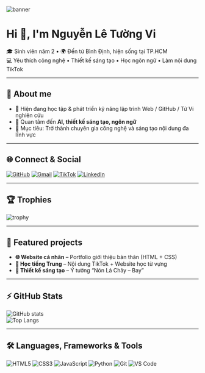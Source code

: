 <!-- Banner -->
![banner](https://i.ibb.co/Z2Vn5tQ/banner-sample.png)

# Hi 👋, I'm **Nguyễn Lê Tường Vi**

🎓 Sinh viên năm 2 • 🌍 Đến từ Bình Định, hiện sống tại TP.HCM  
💻 Yêu thích công nghệ • Thiết kế sáng tạo • Học ngôn ngữ • Làm nội dung TikTok  

---

## 🚀 About me
- 🔭 Hiện đang học tập & phát triển kỹ năng lập trình Web / GitHub / Tử Vi nghiên cứu  
- 🌱 Quan tâm đến **AI, thiết kế sáng tạo, ngôn ngữ**  
- 🎯 Mục tiêu: Trở thành chuyên gia công nghệ và sáng tạo nội dung đa lĩnh vực  

---

## 🌐 Connect & Social
[![GitHub](https://img.shields.io/badge/GitHub-333?style=for-the-badge&logo=github&logoColor=white)](https://github.com/your-username)
[![Gmail](https://img.shields.io/badge/Gmail-D14836?style=for-the-badge&logo=gmail&logoColor=white)](mailto:your-email@gmail.com)
[![TikTok](https://img.shields.io/badge/TikTok-000000?style=for-the-badge&logo=tiktok&logoColor=white)](https://tiktok.com/@your-tiktok)
[![LinkedIn](https://img.shields.io/badge/LinkedIn-0077B5?style=for-the-badge&logo=linkedin&logoColor=white)](https://linkedin.com/in/your-link)

---

## 🏆 Trophies
![trophy](https://github-profile-trophy.vercel.app/?username=your-username&theme=dracula&no-frame=true&margin-w=15&margin-h=15)

---

## 📌 Featured projects
- **🌐 Website cá nhân** – Portfolio giới thiệu bản thân (HTML + CSS)  
- **📖 Học tiếng Trung** – Nội dung TikTok + Website học từ vựng  
- **🎨 Thiết kế sáng tạo** – Ý tưởng “Nón Lá Chảy – Bay”  

---

## ⚡ GitHub Stats
![GitHub stats](https://github-readme-stats.vercel.app/api?username=your-username&show_icons=true&theme=radical)  
![Top Langs](https://github-readme-stats.vercel.app/api/top-langs/?username=your-username&layout=compact&theme=tokyonight)

---

## 🛠 Languages, Frameworks & Tools
![HTML5](https://img.shields.io/badge/HTML5-E34F26?style=for-the-badge&logo=html5&logoColor=white)
![CSS3](https://img.shields.io/badge/CSS3-1572B6?style=for-the-badge&logo=css3&logoColor=white)
![JavaScript](https://img.shields.io/badge/JavaScript-323330?style=for-the-badge&logo=javascript&logoColor=F7DF1E)
![Python](https://img.shields.io/badge/Python-3776AB?style=for-the-badge&logo=python&logoColor=white)
![Git](https://img.shields.io/badge/Git-F05032?style=for-the-badge&logo=git&logoColor=white)
![VS Code](https://img.shields.io/badge/VS%20Code-007ACC?style=for-the-badge&logo=visualstudiocode&logoColor=white)

